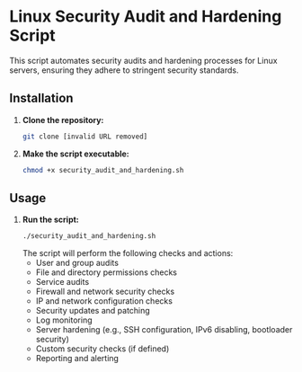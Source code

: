 # Linux Security Audit and Hardening Script

This script automates security audits and hardening processes for Linux servers, ensuring they adhere to stringent security standards.

## Installation

1. **Clone the repository:**
   ```bash
   git clone [invalid URL removed]
   ```

2. **Make the script executable:**
   ```bash
   chmod +x security_audit_and_hardening.sh
   ```

## Usage

1. **Run the script:**
   ```bash
   ./security_audit_and_hardening.sh
   ```
   The script will perform the following checks and actions:
   - User and group audits
   - File and directory permissions checks
   - Service audits
   - Firewall and network security checks
   - IP and network configuration checks
   - Security updates and patching
   - Log monitoring
   - Server hardening (e.g., SSH configuration, IPv6 disabling, bootloader security)
   - Custom security checks (if defined)
   - Reporting and alerting



